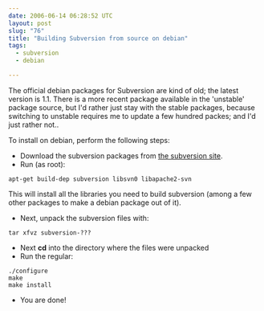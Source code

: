 ```yaml
---
date: 2006-06-14 06:28:52 UTC
layout: post
slug: "76"
title: "Building Subversion from source on debian"
tags:
  - subversion
  - debian

---
```

<p>The official debian packages for Subversion are kind of old; the latest version is 1.1. There is a more recent package available in the 'unstable' package source, but I'd rather just stay with the stable packages, because switching to unstable requires me to update a few hundred packes; and I'd just rather not..</p>

<p>To install on debian, perform the following steps:</p>

<ul>
  <li>Download the subversion packages from <a href="http://subversion.tigris.org/">the subversion site</a>.</li>
  <li>Run (as root):</li>
</ul>

```
apt-get build-dep subversion libsvn0 libapache2-svn

```

This will install all the libraries you need to build subversion (among a few other packages to make a debian package out of it).

<ul>
  <li>Next, unpack the subversion files with:</li>
</ul>

```
tar xfvz subversion-???
```

<ul>
  <li>Next <b>cd</b> into the directory where the files were unpacked</li>
  <li>Run the regular:</li>
</ul>

```
./configure
make
make install

```

<ul>
    <li>You are done!</li>
</ul>
